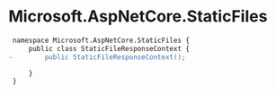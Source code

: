 # Microsoft.AspNetCore.StaticFiles

``` diff
 namespace Microsoft.AspNetCore.StaticFiles {
     public class StaticFileResponseContext {
-        public StaticFileResponseContext();

     }
 }
```

